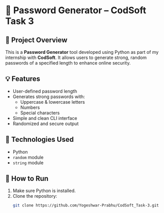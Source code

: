 # 🔐 Password Generator – CodSoft Task 3

## 📌 Project Overview
This is a **Password Generator** tool developed using Python as part of my internship with **CodSoft**. It allows users to generate strong, random passwords of a specified length to enhance online security.

## 💡 Features
- User-defined password length
- Generates strong passwords with:
  - Uppercase & lowercase letters
  - Numbers
  - Special characters
- Simple and clean CLI interface
- Randomized and secure output

## 🔧 Technologies Used
- Python
- `random` module
- `string` module

## 🚀 How to Run
1. Make sure Python is installed.
2. Clone the repository:
   ```bash
   git clone https://github.com/Yogeshwar-Prabhu/CodSoft_Task-3.git
